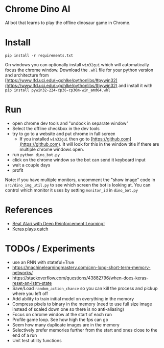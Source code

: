  # Chrome Dino AI
 
AI bot that learns to play the offline dinosaur game in Chrome.

 # Install
 `pip install -r requirements.txt`
 
 On windows you can optionally install `win32gui` which will automatically focus the chrome window. Download the `.whl` file for your python version and architecture from [https://www.lfd.uci.edu/~gohlke/pythonlibs/#pywin32](https://www.lfd.uci.edu/~gohlke/pythonlibs/#pywin32) and install it with `pip install pywin32‑224‑cp36‑cp36m‑win_amd64.whl`
 
 # Run
 
 - open chrome dev tools and "undock in separate window"
 - Select the offline checkbox in the dev tools
 - try to go to a website and put chrome in full screen
    - If you installed `win32gui` then go to [https://github.com](https://github.com). It will look for this in the window title if there are multiple chrome windows open.
 - run `python dino_bot.py`
 - click on the chrome window so the bot can send it keyboard input
 - wait a couple days
 - profit
 
 Note: if you have multiple monitors, uncomment the "show image" code in `src/dino_img_util.py` to see which screen the bot is looking at. You can control which monitor it uses by setting `monitor_id` in `dino_bot.py`
 
 
  # References
  - [Beat Atari with Deep Reinforcement Learning!](https://becominghuman.ai/lets-build-an-atari-ai-part-1-dqn-df57e8ff3b26)
  - [Keras plays catch](https://gist.github.com/EderSantana/c7222daa328f0e885093)

 # TODOs / Experiments
 
  - use an RNN with stateful=True
   - https://machinelearningmastery.com/cnn-long-short-term-memory-networks/
   - https://stackoverflow.com/questions/43882796/when-does-keras-reset-an-lstm-state
 - Save/Load `random_action_chance` so you can kill the process and pickup where you left off
 - Add ability to train initial model on everything in the memory
 - Compress pixels to binary in the memory (need to use full size image instead of scaled down one so there is no anti-aliasing)
 - Focus on chrome window at the start of each run
 - Profile game loop. See how high the fps can go
 - Seem how many duplicate images are in the memory
 - Selectively prefer memories further from the start and ones close to the end of a run
 - Unit test utility functions
 